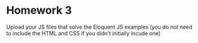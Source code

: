 # Homework 3

Upload your JS files that solve the Eloquent JS examples (you do not need to include the HTML and CSS if you didn't initially incude one)
